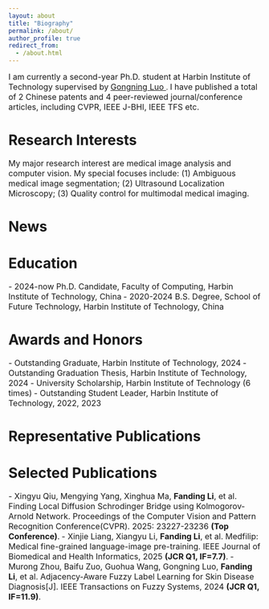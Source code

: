```yaml
---
layout: about
title: "Biography"
permalink: /about/
author_profile: true
redirect_from:
  - /about.html
---
```


<font size=3> I am currently a second-year Ph.D. student at Harbin Institute of Technology supervised by</font> [<font size=3> Gongning Luo </font>](https://homepage.hit.edu.cn/luogongning?lang=zh). <font size=3> I have published a total of 2 Chinese patents and 4 peer-reviewed journal/conference articles, including CVPR, IEEE J-BHI, IEEE TFS etc.</font>

Research Interests
======
<font size=3> My major research interest are medical image analysis and computer vision. My special focuses include: (1) Ambiguous medical image segmentation; (2) Ultrasound Localization Microscopy; (3) Quality control for multimodal medical imaging.</font>

News
======
<font size=3></font>

Education
======
<font size=3> - 2024-now Ph.D. Candidate, Faculty of Computing, Harbin Institute of Technology, China</font>
<font size=3> - 2020-2024 B.S. Degree, School of Future Technology, Harbin Institute of Technology, China</font>

Awards and Honors
======
<font size=3> - Outstanding Graduate, Harbin Institute of Technology, 2024</font>
<font size=3> - Outstanding Graduation Thesis, Harbin Institute of Technology, 2024</font>
<font size=3> - University Scholarship, Harbin Institute of Technology (6 times)</font>
<font size=3> - Outstanding Student Leader, Harbin Institute of Technology, 2022, 2023</font>

Representative Publications
======

Selected Publications
======
<font size=3> - Xingyu Qiu, Mengying Yang, Xinghua Ma, **Fanding Li**, et al. Finding Local Diffusion Schrodinger Bridge using Kolmogorov-Arnold Network. Proceedings of the Computer Vision and Pattern Recognition Conference(CVPR). 2025: 23227-23236 **(Top Conference)**.</font>
<font size=3> - Xinjie Liang, Xiangyu Li, **Fanding Li**, et al. Medfilip: Medical fine-grained language-image pre-training. IEEE Journal of Biomedical and Health Informatics, 2025 **(JCR Q1, IF=7.7)**.</font>
<font size=3> - Murong Zhou, Baifu Zuo, Guohua Wang, Gongning Luo, **Fanding Li**, et al. Adjacency-Aware Fuzzy Label Learning for Skin Disease Diagnosis[J]. IEEE Transactions on Fuzzy Systems, 2024 **(JCR Q1, IF=11.9)**.</font>
